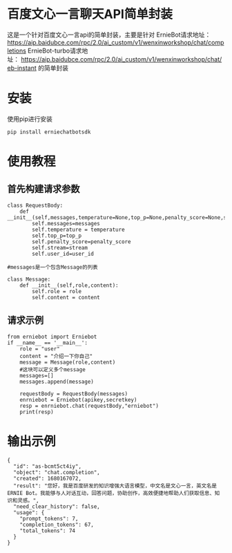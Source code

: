 # 百度文心一言聊天API简单封装
这是一个针对百度文心一言api的简单封装，主要是针对
ErnieBot请求地址：https://aip.baidubce.com/rpc/2.0/ai_custom/v1/wenxinworkshop/chat/completions
ErnieBot-turbo请求地址： https://aip.baidubce.com/rpc/2.0/ai_custom/v1/wenxinworkshop/chat/eb-instant
的简单封装

# 安装
使用pip进行安装
```
pip install erniechatbotsdk
```
# 使用教程
## 首先构建请求参数
```
class RequestBody:
    def __init__(self,messages,temperature=None,top_p=None,penalty_score=None,stream=None,user_id=None):
        self.messages=messages
        self.temperature = temperature
        self.top_p=top_p
        self.penalty_score=penalty_score
        self.stream=stream
        self.user_id=user_id

#messages是一个包含Message的列表

class Message:
    def __init__(self,role,content):
        self.role = role
        self.content = content
```
## 请求示例
```
from erniebot import Erniebot
if __name__ == '__main__':
    role = "user"
    content = "介绍一下你自己"
    message = Message(role,content)
    #这块可以定义多个message
    messages=[]
    messages.append(message)

    requestBody = RequestBody(messages)
    enrniebot = Erniebot(apikey,secretkey)
    resp = enrniebot.chat(requestBody,"erniebot")
    print(resp)
```

# 输出示例
```
{
  "id": "as-bcmt5ct4iy",
  "object": "chat.completion",
  "created": 1680167072,
  "result": "您好，我是百度研发的知识增强大语言模型，中文名是文心一言，英文名是ERNIE Bot。我能够与人对话互动，回答问题，协助创作，高效便捷地帮助人们获取信息、知识和灵感。",
  "need_clear_history": false,
  "usage": {
    "prompt_tokens": 7,
    "completion_tokens": 67,
    "total_tokens": 74
  }
}
```

